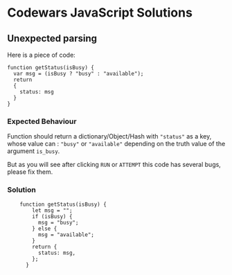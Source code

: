 # Codewars JavaScript Solutions

## Unexpected parsing

Here is a piece of code:

```
function getStatus(isBusy) {
  var msg = (isBusy ? "busy" : "available");
  return
  {
    status: msg
  }
}
```

### Expected Behaviour

Function should return a dictionary/Object/Hash with `"status"` as a key, whose value can : `"busy"` or `"available"` depending on the truth value of the argument `is_busy`.

But as you will see after clicking `RUN` or `ATTEMPT` this code has several bugs, please fix them.

### Solution

```
    function getStatus(isBusy) {
        let msg = "";
        if (isBusy) {
          msg = "busy";
        } else {
          msg = "available";
        }
        return {
          status: msg,
        };
      }
```
